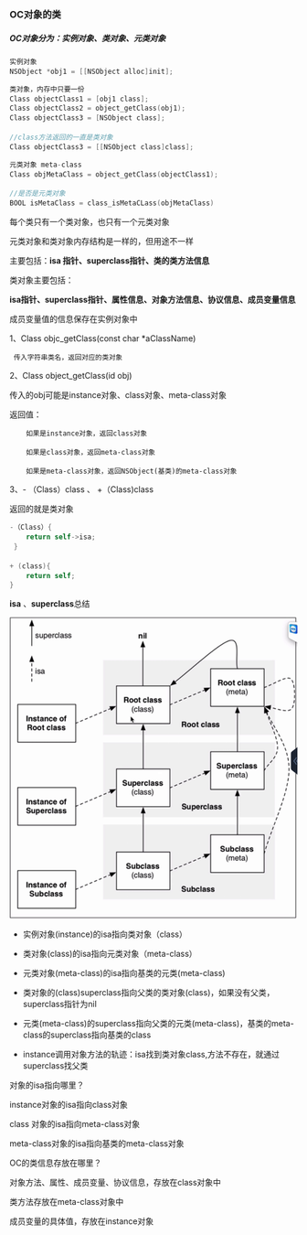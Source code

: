 ### OC对象的类



##### OC对象分为：实例对象、类对象、元类对象

```objective-c
实例对象
NSObject *obj1 = [[NSObject alloc]init];
```

```objective-c
类对象，内存中只要一份
Class objectClass1 = [obj1 class];
Class objectClass2 = object_getClass(obj1);
Class objectClass3 = [NSObject class];

//class方法返回的一直是类对象
Class objectClass3 = [[NSObject class]class];
```

```objective-c
元类对象 meta-class
Class objMetaClass = object_getClass(objectClass1);

//是否是元类对象
BOOL isMetaClass = class_isMetaCLass(objMetaClass)
```

每个类只有一个类对象，也只有一个元类对象

元类对象和类对象内存结构是一样的，但用途不一样

主要包括：**isa 指针、superclass指针、类的类方法信息**



类对象主要包括：

**isa指针、superclass指针、属性信息、对象方法信息、协议信息、成员变量信息**

成员变量值的信息保存在实例对象中

1、Class   objc_getClass(const char  *aClassName)

     传入字符串类名，返回对应的类对象

2、Class  object_getClass(id obj)

传入的obj可能是instance对象、class对象、meta-class对象

返回值：

        如果是instance对象，返回class对象
    
        如果是class对象，返回meta-class对象
    
        如果是meta-class对象，返回NSObject(基类)的meta-class对象

3、- （Class）class    、 +（Class)class

返回的就是类对象

```objective-c
-（Class）{
    return self->isa;
 }

+ (class){
    return self;
}
```

**isa**  、**superclass**总结

![](../img/isa--superclass指针指向图.png)

- 实例对象(instance)的isa指向类对象（class）

- 类对象(class)的isa指向元类对象（meta-class）

- 元类对象(meta-class)的isa指向基类的元类(meta-class)

- 类对象的(class)superclass指向父类的类对象(class)，如果没有父类，superclass指针为nil

- 元类(meta-class)的superclass指向父类的元类(meta-class)，基类的meta-class的superclass指向基类的class

- instance调用对象方法的轨迹：isa找到类对象class,方法不存在，就通过superclass找父类



对象的isa指向哪里？

instance对象的isa指向class对象

class 对象的isa指向meta-class对象

meta-class对象的isa指向基类的meta-class对象



OC的类信息存放在哪里？

对象方法、属性、成员变量、协议信息，存放在class对象中

类方法存放在meta-class对象中

成员变量的具体值，存放在instance对象
